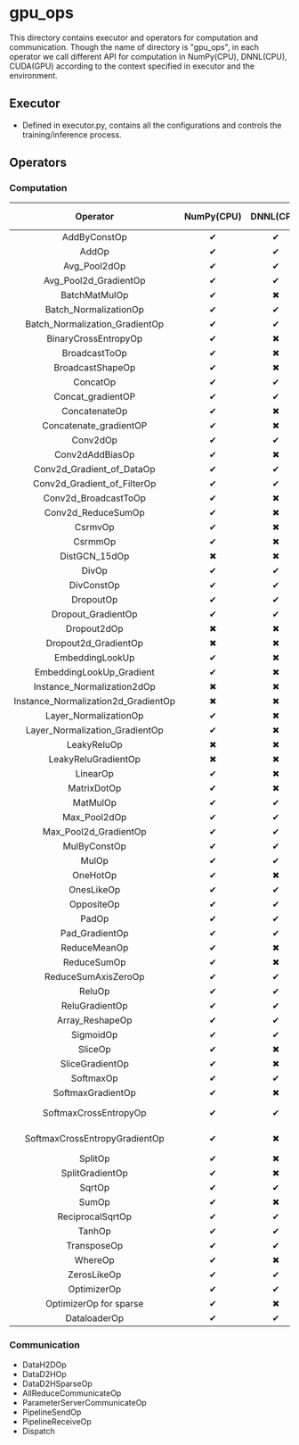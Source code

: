 # gpu_ops
This directory contains executor and operators for computation and communication. Though the name of directory is "gpu_ops", in each operator we call different API for computation in NumPy(CPU), DNNL(CPU), CUDA(GPU) according to the context specified in executor and the environment.

## Executor
* Defined in executor.py, contains all the configurations and controls the training/inference process.

## Operators
### Computation
| Operator | NumPy(CPU) | DNNL(CPU) | CUDA(GPU) | CUDA Backend |
| :----: | :----: | :----: | :----: | :----: |
| AddByConstOp | ✔ | ✔ | ✔ | / |
| AddOp | ✔ | ✔ | ✔ | / |
| Avg_Pool2dOp | ✔ | ✔ | ✔ | CuDNN |
| Avg_Pool2d_GradientOp | ✔ | ✔ | ✔ | CuDNN |
| BatchMatMulOp | ✔ | ✖ | ✔ | CuBLAS |
| Batch_NormalizationOp | ✔ | ✔ | ✔ | CuDNN |
| Batch_Normalization_GradientOp | ✔ | ✔ | ✔ | CuDNN |
| BinaryCrossEntropyOp | ✔ | ✖ | ✔ | / |
| BroadcastToOp | ✔ | ✖ | ✔ | / |
| BroadcastShapeOp | ✔ | ✖ | ✔ | / |
| ConcatOp | ✔ | ✔ | ✔ | / |
| Concat_gradientOP | ✔ | ✔ | ✔ | / |
| ConcatenateOp | ✔ | ✖ | ✔ | / |
| Concatenate_gradientOP | ✔ | ✖ | ✔ | / |
| Conv2dOp | ✔ | ✔ | ✔ | CuDNN |
| Conv2dAddBiasOp | ✔ | ✖ | ✔ | CuDNN |
| Conv2d_Gradient_of_DataOp | ✔ | ✔ | ✔ | CuDNN |
| Conv2d_Gradient_of_FilterOp | ✔ | ✔ | ✔ | CuDNN |
| Conv2d_BroadcastToOp | ✔ | ✖ | ✔ | / |
| Conv2d_ReduceSumOp | ✔ | ✖ | ✔ | / |
| CsrmvOp | ✔ | ✖ | ✔ | / |
| CsrmmOp | ✔ | ✖ | ✔ | / |
| DistGCN_15dOp | ✖ | ✖ | ✔ | / |
| DivOp | ✔ | ✔ | ✔ | / |
| DivConstOp | ✔ | ✔ | ✔ | / |
| DropoutOp | ✔ | ✔ | ✔ | CuRAND |
| Dropout_GradientOp | ✔ | ✔ | ✔ | CuRAND |
| Dropout2dOp | ✖ | ✖ | ✔ | CuRAND |
| Dropout2d_GradientOp | ✖ | ✖ | ✔ | CuRAND |
| EmbeddingLookUp | ✔ | ✖ | ✔ | / |
| EmbeddingLookUp_Gradient | ✔ | ✖ | ✔ | / |
| Instance_Normalization2dOp | ✖ | ✖ | ✔ | CuDNN |
| Instance_Normalization2d_GradientOp | ✖ | ✖ | ✔ | CuDNN |
| Layer_NormalizationOp | ✔ | ✖ | ✔ | CuDNN |
| Layer_Normalization_GradientOp | ✔ | ✖ | ✔ | CuDNN |
| LeakyReluOp | ✖ | ✖ | ✔ | / |
| LeakyReluGradientOp | ✖ | ✖ | ✔ | / |
| LinearOp | ✔ | ✖ | ✔ | CuBLAS |
| MatrixDotOp | ✔ | ✖ | ✔ | / |
| MatMulOp | ✔ | ✔ | ✔ | CuBLAS |
| Max_Pool2dOp | ✔ | ✔ | ✔ | CuDNN |
| Max_Pool2d_GradientOp | ✔ | ✔ | ✔ | CuDNN |
| MulByConstOp | ✔ | ✔ | ✔ | / |
| MulOp | ✔ | ✔ | ✔ | / |
| OneHotOp | ✔ | ✖ | ✔ | / |
| OnesLikeOp | ✔ | ✔ | ✔ | / |
| OppositeOp | ✔ | ✔ | ✔ | / |
| PadOp | ✔ | ✔ | ✔ | / |
| Pad_GradientOp | ✔ | ✔ | ✔ | / |
| ReduceMeanOp | ✔ | ✖ | ✔ | CuDNN |
| ReduceSumOp | ✔ | ✖ | ✔ | CuDNN |
| ReduceSumAxisZeroOp | ✔ | ✔ | ✔ | / |
| ReluOp | ✔ | ✔ | ✔ | / |
| ReluGradientOp | ✔ | ✔ | ✔ | / |
| Array_ReshapeOp | ✔ | ✔ | ✔ | / |
| SigmoidOp | ✔ | ✔ | ✔ | / |
| SliceOp | ✔ | ✖ | ✔ | / |
| SliceGradientOp | ✔ | ✖ | ✔ | / |
| SoftmaxOp | ✔ | ✔ | ✔ | CuDNN |
| SoftmaxGradientOp | ✔ | ✖ | ✔ | CuDNN |
| SoftmaxCrossEntropyOp | ✔ | ✔ | ✔ | CuDNN (Optional) |
| SoftmaxCrossEntropyGradientOp | ✔ | ✖ | ✔ | CuDNN (Optional) |
| SplitOp | ✔ | ✖ | ✔ | / |
| SplitGradientOp | ✔ | ✖ | ✔ | / |
| SqrtOp | ✔ | ✔ | ✔ | / |
| SumOp | ✔ | ✖ | ✔ | / |
| ReciprocalSqrtOp | ✔ | ✔ | ✔ | / |
| TanhOp | ✔ | ✔ | ✔ | / |
| TransposeOp | ✔ | ✔ | ✔ | / |
| WhereOp | ✔ | ✖ | ✔ | / |
| ZerosLikeOp | ✔ | ✔ | ✔ | / |
| OptimizerOp | ✔ | ✔ | ✔ | / |
| OptimizerOp for sparse | ✔ | ✖ | ✔ | / |
| DataloaderOp | ✔ | ✔ | / | / |

### Communication
* DataH2DOp
* DataD2HOp
* DataD2HSparseOp
* AllReduceCommunicateOp
* ParameterServerCommunicateOp
* PipelineSendOp
* PipelineReceiveOp
* Dispatch
